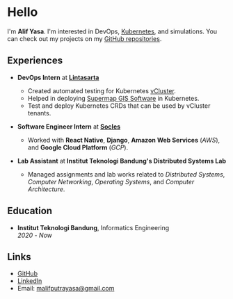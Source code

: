 # Hello

I'm **Alif Yasa**. I'm interested in DevOps, [Kubernetes](https://kubernetes.io/docs/home/), and simulations. You can check out my projects on my [GitHub repositories](https://github.com/alifyasa?tab=repositories).

## Experiences

- **DevOps Intern** at [**Lintasarta**](https://lintasarta.net)
    - Created automated testing for Kubernetes [vCluster](https://github.com/loft-sh/vcluster).
    - Helped in deploying [Supermap GIS Software](https://www.supermap.com/en-us) in Kubernetes.
    - Test and deploy Kubernetes CRDs that can be used by vCluster tenants.

- **Software Engineer Intern** at [**Socles**](https://socl.es)
   - Worked with **React Native**, **Django**, 
    **Amazon Web Services** (_AWS_), and **Google Cloud Platform** (_GCP_).

- **Lab Assistant** at **Institut Teknologi Bandung's Distributed Systems Lab**  
   - Managed assignments and lab works related to _Distributed Systems_,
    _Computer Networking_, _Operating Systems_, and _Computer Architecture_.

## Education

- **Institut Teknologi Bandung**, Informatics Engineering  
  _2020_ - _Now_

## Links

- [GitHub](https://github.com/alifyasa)
- [LinkedIn](https://www.linkedin.com/in/alifyasa)
- Email: [malifputrayasa@gmail.com](mailto:malifputrayasa@gmail.com)
